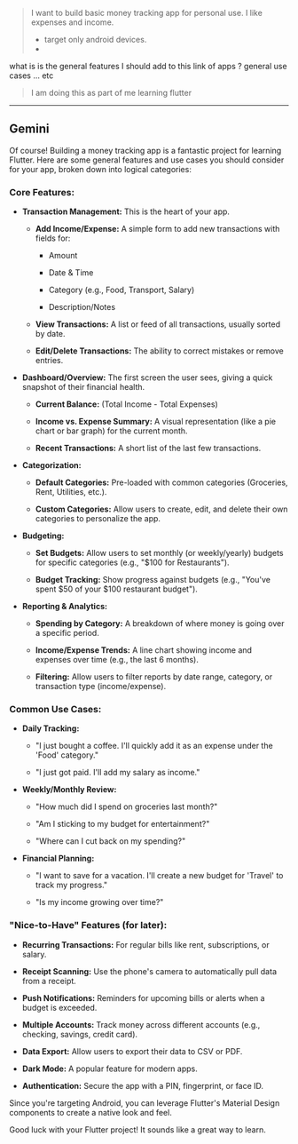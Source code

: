 > I want to build basic money tracking app for personal use. I like expenses and income.
> - target only android devices.
 >- 
what is is the general features I should add to this link of apps ? general use cases ... etc
> I am doing this as part of me learning flutter

----
## Gemini

Of course! Building a money tracking app is a fantastic project for learning Flutter. Here are some general features and use cases you should consider for your app, broken down into logical categories:

### Core Features:

- **Transaction Management:** This is the heart of your app.
    
    - **Add Income/Expense:** A simple form to add new transactions with fields for:
        
        - Amount
            
        - Date & Time
            
        - Category (e.g., Food, Transport, Salary)
            
        - Description/Notes
            
    - **View Transactions:** A list or feed of all transactions, usually sorted by date.
        
    - **Edit/Delete Transactions:** The ability to correct mistakes or remove entries.
        
- **Dashboard/Overview:** The first screen the user sees, giving a quick snapshot of their financial health.
    
    - **Current Balance:** (Total Income - Total Expenses)
        
    - **Income vs. Expense Summary:** A visual representation (like a pie chart or bar graph) for the current month.
        
    - **Recent Transactions:** A short list of the last few transactions.
        
- **Categorization:**
    
    - **Default Categories:** Pre-loaded with common categories (Groceries, Rent, Utilities, etc.).
        
    - **Custom Categories:** Allow users to create, edit, and delete their own categories to personalize the app.
        
- **Budgeting:**
    
    - **Set Budgets:** Allow users to set monthly (or weekly/yearly) budgets for specific categories (e.g., "$100 for Restaurants").
        
    - **Budget Tracking:** Show progress against budgets (e.g., "You've spent $50 of your $100 restaurant budget").
        
- **Reporting & Analytics:**
    
    - **Spending by Category:** A breakdown of where money is going over a specific period.
        
    - **Income/Expense Trends:** A line chart showing income and expenses over time (e.g., the last 6 months).
        
    - **Filtering:** Allow users to filter reports by date range, category, or transaction type (income/expense).
        

### Common Use Cases:

- **Daily Tracking:**
    
    - "I just bought a coffee. I'll quickly add it as an expense under the 'Food' category."
        
    - "I just got paid. I'll add my salary as income."
        
- **Weekly/Monthly Review:**
    
    - "How much did I spend on groceries last month?"
        
    - "Am I sticking to my budget for entertainment?"
        
    - "Where can I cut back on my spending?"
        
- **Financial Planning:**
    
    - "I want to save for a vacation. I'll create a new budget for 'Travel' to track my progress."
        
    - "Is my income growing over time?"
        

### "Nice-to-Have" Features (for later):

- **Recurring Transactions:** For regular bills like rent, subscriptions, or salary.
    
- **Receipt Scanning:** Use the phone's camera to automatically pull data from a receipt.
    
- **Push Notifications:** Reminders for upcoming bills or alerts when a budget is exceeded.
    
- **Multiple Accounts:** Track money across different accounts (e.g., checking, savings, credit card).
    
- **Data Export:** Allow users to export their data to CSV or PDF.
    
- **Dark Mode:** A popular feature for modern apps.
    
- **Authentication:** Secure the app with a PIN, fingerprint, or face ID.
    

Since you're targeting Android, you can leverage Flutter's Material Design components to create a native look and feel.

Good luck with your Flutter project! It sounds like a great way to learn.
